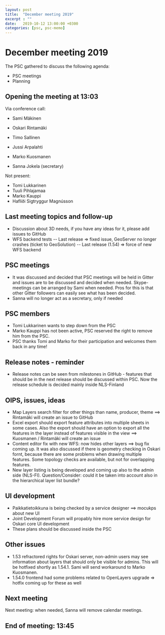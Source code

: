 ```yaml
---
layout: post
title:  "December meeting 2019"
excerpt : ""
date:   2019-10-12 13:00:00 +0300
categories: [psc, psc-memo]
---
```


# December meeting 2019

The PSC gathered to discuss the following agenda:

- PSC meetings
- Planning

## Opening the meeting at 13:03

Via conference call:

- Sami Mäkinen
- Oskari Rintamäki
- Timo Sallinen
- Jussi Arpalahti
- Marko Kuosmanen

- Sanna Jokela (secretary)

Not present:

- Tomi Lukkarinen
- Tuuli Pihlajamaa
- Marko Kauppi
- Hafliði Sigtryggur Magnússon


## Last meeting topics and follow-up

- Discussion about 3D needs, if you have any ideas for it, please add issues to GitHub
- WFS backend tests
-- Last release ⇒ fixed issue, GeoServer no longer crashes (ticket to GeoSolution)
-- Last release (1.54) ⇒ force of new WFS backend


## PSC meetings

- It was discussed and decided that PSC meetings will be held in Gitter and issues are to be discussed and decided when needed. Skype-meetings can be arranged by Sami when needed. Pros for this is that other Gitter followers can easily see what has been decided. 
- Sanna will no longer act as a secretary, only if needed

## PSC members

- Tomi Lukkarinen wants to step down from the PSC
- Marko Kauppi has not been active, PSC reserved the right to remove him from the PSC. 
- PSC thanks Tomi and Marko for their participation and welcomes them back in any time!

## Release notes - reminder

- Release notes can be seen from milestones in GitHub - features that should be in the next release should be discussed within PSC. Now the release schedule is decided mainly inside NLS-Finland

## OIPS, issues, ideas

- Map Layers search filter for other things than name, producer, theme ==> Rintamäki will create an issue to GitHub
- Excel export should export feature attributes into multiple sheets in some cases. Also the export should have an option to export all the features in the layer instead of features visible in the view ==> Kuosmanen / Rintamäki will create an issue
- Content editor fix with new WFS: now hides other layers ==> bug fix coming up. It was also discussed if there is geometry checking in Oskari fornt, because there are some problems when drawing multiple features. Some topology checks are available, but not for overlapping features.
- New layer listing is being developed and coming up also to the admin side (NLS-FI). Question/Consider: could it be taken into account also in the hierarchical layer list bundle?

## UI development

- Paikkatietoikkuna is being checked by a service designer ==> mocukps about new UI
- Joint Development Forum will propably hire more service design for Oskari core UI development
- These plans should be discussed inside the PSC

## Other issues

- 1.53 refractored rights for Oskari server, non-admin users may see information about layers that should only be visible for admins. This will be hotfixed shortly as 1.54.1. Sami will send workaround to Marko Kuosmanen.
- 1.54.0 frontend had some problems related to OpenLayers upgrade ⇒ hotfix coming up for these as well


## Next meeting

Next meeting: when needed, Sanna will remove calendar meetings.

## End of meeting: 13:45
